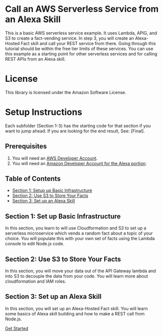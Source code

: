 # Call an AWS Serverless Service from an Alexa Skill
This is a basic AWS serverless service example. It uses Lambda, APIG, and S3 to create a fact-vending service. In step 3, you will create an Alexa-Hosted Fact skill and call your REST service from there. Going through this tutorial should be within the free tier limits of these services. You can use this example as a starting point for other serverless services and for calling REST APIs from an Alexa skill.

# License

This library is licensed under the Amazon Software License.

# Setup Instructions

Each subfolder (Section 1-3) has the starting code for that section if you want to jump ahead. If you are looking for the end result, See: [Final].

## Prerequisites

1. You will need an [AWS Developer Account](https://aws.amazon.com/free/).
2. You will need an [Amazon Developer Account for the Alexa portion](https://developer.amazon.com/).

## Table of Contents

* [Section 1: Setup up Basic Infrastructure](./Section1/README.md)
* [Section 2: Use S3 to Store Your Facts](./Section2/README.md)
* [Section 3: Set up an Alexa Skill](./Section3/README.md)

## Section 1: Set up Basic Infrastructure

In this section, you learn to will use Cloudformation and S3 to set up a serverless microservice which vends a random fact about a topic of your choice. You will populate this with your own set of facts using the Lambda console to edit Node.js code.

## Section 2: Use S3 to Store Your Facts

In this section, you will move your data out of the API Gateway lambda and into S3 to decouple the data from your code. You will learn more about cloudformation and IAM roles.

## Section 3: Set up an Alexa Skill

In this section, you will set up an Alexa-Hosted Fact skill. You will learn some basics of Alexa skill building and how to make a REST call from Node.js.

[Get Started](./Section1/README.md)